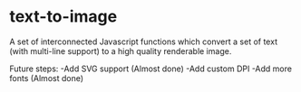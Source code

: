 # text-to-image
A set of interconnected Javascript functions which convert a set of text (with multi-line support) to a high quality renderable image.

Future steps:
-Add SVG support (Almost done)
-Add custom DPI
-Add more fonts (Almost done)
